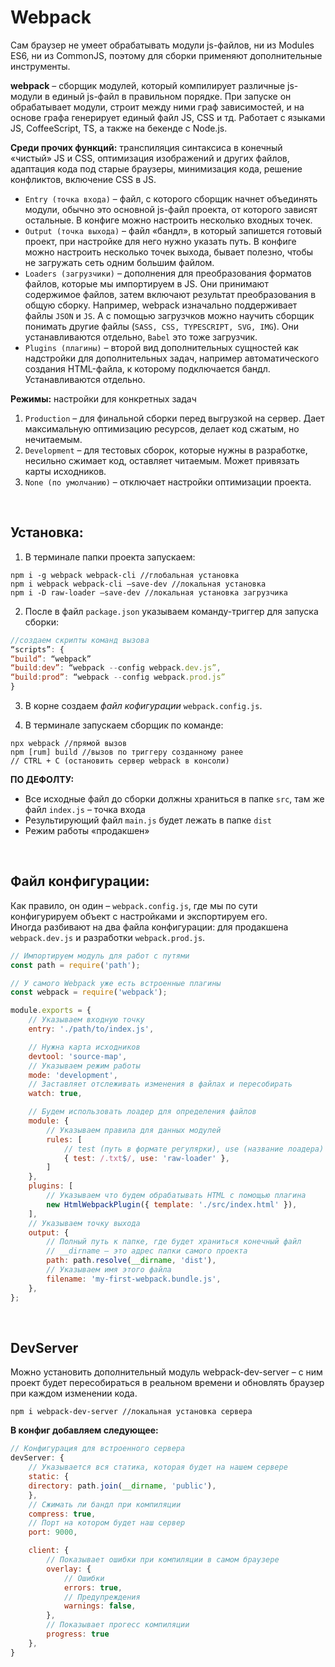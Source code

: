 # Webpack
Сам браузер не умеет обрабатывать модули js-файлов, ни из Modules ES6, ни из CommonJS, поэтому для сборки применяют дополнительные инструменты.  

__webpack__ – сборщик модулей, который компилирует различные js-модули в единый js-файл в правильном порядке. При запуске он обрабатывает модули, строит между ними граф зависимостей, и на основе графа генерирует единый файл JS, CSS и тд. Работает с языками JS, CoffeeScript, TS, а также на бекенде с Node.js.

__Среди прочих функций:__ транспиляция синтаксиса в конечный «чистый» JS и CSS, оптимизация изображений и других файлов, адаптация кода под старые браузеры, минимизация кода, решение конфликтов, включение CSS в JS.
* `Entry (точка входа)` – файл, с которого сборщик начнет объединять модули, обычно это основной js-файл проекта, от которого зависят остальные. В конфиге можно настроить несколько входных точек.
* `Output (точка выхода)` – файл «бандл», в который запишется готовый проект, при настройке для него нужно указать путь. В конфиге можно настроить несколько точек выхода, бывает полезно, чтобы не загружать сеть одним большим файлом.
* `Loaders (загрузчики)` – дополнения для преобразования форматов файлов, которые мы импортируем в JS. Они принимают содержимое файлов, затем включают результат преобразования в общую сборку. Например, webpack изначально поддерживает файлы `JSON` и `JS`. А с помощью загрузчков можно научить сборщик понимать другие файлы (`SASS, CSS, TYPESCRIPT, SVG, IMG`). Они устанавливаются отдельно, `Babel` это тоже загрузчик.
* `Plugins (плагины)` – второй вид дополнительных сущностей как надстройки для дополнительных задач, например автоматического создания HTML-файла, к которому подключается бандл. Устанавливаются отдельно.

__Режимы:__ настройки для конкретных задач
1.	`Production` – для финальной сборки перед выгрузкой на сервер. Дает максимальную оптимизацию ресурсов, делает код сжатым, но нечитаемым.
2.	`Development` – для тестовых сборок, которые нужны в разработке, несильно сжимает код, оставляет читаемым. Может привязать карты исходников.
3.	`None (по умолчанию)` – отключает настройки оптимизации проекта.

<br>

## Установка:
1.	В терминале папки проекта запускаем: 
```
npm i -g webpack webpack-cli //глобальная установка
npm i webpack webpack-cli –save-dev //локальная установка
npm i -D raw-loader –save-dev //локальная установка загрузчика
```

2.	После в файл `package.json` указываем команду-триггер для запуска сборки:
```javascript
//создаем скрипты команд вызова
“scripts”: { 
“build”: “webpack”
“build:dev”: “webpack --config webpack.dev.js”,
“build:prod”: “webpack --config webpack.prod.js”
}
```

3.	В корне создаем _файл кофигурации_ `webpack.config.js`. 

4.	В терминале запускаем сборщик по команде:
```
npx webpack //прямой вызов
npm [rum] build //вызов по триггеру созданному ранее
// CTRL + C (остановить сервер webpack в консоли)
```

__ПО ДЕФОЛТУ:__  
* Все исходные файл до сборки должны храниться в папке `src`, там же файл `index.js` – точка входа
* Результирующий файл `main.js` будет лежать в папке `dist`
* Режим работы «продакшен»

<br>

## Файл конфигурации:
Как правило, он один – `webpack.config.js`, где мы по сути конфигурируем объект с настройками и экспортируем его.  
Иногда разбивают на два файла конфигурации: для продакшена `webpack.dev.js` и разработки `webpack.prod.js`. 
```javascript
// Импортируем модуль для работ с путями
const path = require('path');

// У самого Webpack уже есть встроенные плагины
const webpack = require('webpack');

module.exports = {
	// Указываем входную точку
	entry: './path/to/index.js',

	// Нужна карта исходников
	devtool: 'source-map',
	// Указываем режим работы
	mode: 'development',
	// Заставляет отслеживать изменения в файлах и пересобирать
	watch: true,

	// Будем использовать лоадер для определения файлов
	module: {
		// Указываем правила для данных модулей
		rules: [
			// test (путь в формате регулярки), use (название лоадера)
			{ test: /.txt$/, use: 'raw-loader' },
		]
	},
	plugins: [
		// Указываем что будем обрабатывать HTML с помощью плагина
		new HtmlWebpackPlugin({ template: './src/index.html' }),
	], 
	// Указываем точку выхода
	output: {
		// Полный путь к папке, где будет храниться конечный файл
		// __dirname – это адрес папки самого проекта
		path: path.resolve(__dirname, 'dist'),
		// Указываем имя этого файла
		filename: 'my-first-webpack.bundle.js',
	},
};
```

<br>

## DevServer
Можно установить дополнительный модуль webpack-dev-server – с ним проект будет пересобираться в реальном времени и обновлять браузер при каждом изменении кода.  
```
npm i webpack-dev-server //локальная установка сервера
```
__В конфиг добавляем следующее:__  
```javascript
// Конфигурация для встроенного сервера
devServer: {
	// Указывается вся статика, которая будет на нашем сервере
	static: {
	directory: path.join(__dirname, 'public'),
	},
	// Сжимать ли бандл при компиляции
	compress: true,
	// Порт на котором будет наш сервер
	port: 9000,

	client: {
		// Показывает ошибки при компиляции в самом браузере
		overlay: {
			// Ошибки
			errors: true,
			// Предупреждения
			warnings: false,
		},
		// Показывает прогесс компиляции
		progress: true
  	},
}
```

